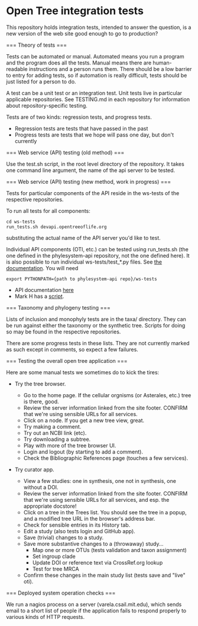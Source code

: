Open Tree integration tests
=====

This repository holds integration tests, intended to answer the
question, is a new version of the web site good enough to go to
production?

=== Theory of tests ===

Tests can be automated or manual.  Automated means you run a program
and the program does all the tests.  Manual means there are
human-readable instructions and a person runs them.  There should be a
low barrier to entry for adding tests, so if automation is really
difficult, tests should be just listed for a person to do.

A test can be a unit test or an integration test.
Unit tests live in particular applicable repositories.  See
TESTING.md in each repository for information about
repository-specific testing.

Tests are of two kinds: regression tests, and progress tests.

* Regression tests are tests that have passed in the past
* Progress tests are tests that we hope will pass one day, but don't currently

=== Web service (API) testing (old method) ===

Use the test.sh script, in the root level directory of the repository.
It takes one command line argument, the name of the api server to be tested.

=== Web service (API) testing (new method, work in progress) ===

Tests for particular components of the API reside in the ws-tests of
the respective repositories.

To run all tests for all components:

    cd ws-tests
    run_tests.sh devapi.opentreeoflife.org

substituting the actual name of the API server you'd like to test.

Individual API components (OTI, etc.) can be tested using run_tests.sh
(the one defined in the phylesystem-api repository, not the one defined
here).  It is also possible to run individual ws-tests/test_*.py files.  See 
[the documentation](https://github.com/OpenTreeOfLife/phylesystem-api/blob/master/TESTING.md).
You will need

    export PYTHONPATH={path to phylesystem-api repo}/ws-tests

* API documentation [here](https://github.com/OpenTreeOfLife/opentree/wiki/Open-Tree-of-Life-APIs)
* Mark H has a [script](http://phylo.bio.ku.edu/status/status.html).

=== Taxonomy and phylogeny testing ===

Lists of inclusion and monophyly tests are in the taxa/ directory.
They can be run against either the taxonomy or the synthetic tree.
Scripts for doing so may be found in the respective repositories.

There are some progress tests in these lists.  They are not currently
marked as such except in comments, so expect a few failures.

=== Testing the overall open tree application ===

Here are some manual tests we sometimes do to kick the tires:

* Try the tree browser.
    * Go to the home page.  If the cellular orgnisms (or Asterales, etc.) tree is there, good.
    * Review the server information linked from the site footer. CONFIRM that we're using sensible URLs for all services.
    * Click on a node.  If you get a new tree view, great.
    * Try making a comment.
    * Try out an NCBI link (etc).
    * Try downloading a subtree.
    * Play with more of the tree browser UI.
    * Login and logout (by starting to add a comment).
    * Check the Bibliographic References page (touches a few services).

* Try curator app.
    * View a few studies: one in synthesis, one not in synthesis, one without a DOI.
    * Review the server information linked from the site footer. CONFIRM that we're using sensible URLs for all services, and esp. the appropriate docstore!
    * Click on a tree in the Trees list. You should see the tree in a popup, and a modified tree URL in the browser's address bar.
    * Check for sensible entries in its History tab.
    * Edit a study (also tests login and GitHub app).
    * Save (trivial) changes to a study.
    * Save more substantive changes to a (throwaway) study...
         * Map one or more OTUs (tests validation and taxon assignment)
         * Set ingroup clade
         * Update DOI or reference text via CrossRef.org lookup 
         * Test for tree MRCA
    * Confirm these changes in the main study list (tests save and "live" oti).

=== Deployed system operation checks ===

We run a nagios process on a server (varela.csail.mit.edu), which
sends email to a short list of people if the application fails to
respond properly to various kinds of HTTP requests.

